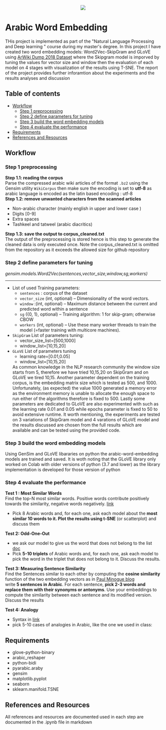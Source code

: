<div align="center">
  <img  src="https://github.com/shaimaaK/arabic-word-embedding/assets/54285485/8b52c843-12e2-4de3-ab13-e9abb3d56d24">
 </div>

# Arabic Word Embedding
THis project is implemented as part of the "Natural Language Processing and Deep learning " course during my master's degree. In this project I have created two word embedding models: Word2Vec-SkipGram and GLoVE using [ArWiki Dump 2018 Dataset](https://www.kaggle.com/datasets/abedkhooli/arabic-wiki-data-dump-2018) where the Skipgram model is imporved by tuning the values for vector size and window then the evaluation of each model on 4 stages with visualization of the results using T-SNE. The report of the project provides further inforamtion about the experiments and the results analyses and discussion

## Table of contents
- [Workflow](#workflow)
  * [Step 1 preprocessing](#step-1-preprocessing)
  * [Step 2 define parameters for tuning](#step-2-define-parameters-for-tuning)
  * [Step 3 build the word embedding models](#step-3-build-the-word-embedding-models)
  * [Step 4 evaluate the performance](#step-4-evaluate-the-performance)
- [Requirements](#requirements)
- [References and Resources](#references-and-resources)

## Workflow
### Step 1 preprocessing 
**Step 1.1: reading the corpus** <br>
Parse the compressed arabic wiki articles of the format `.bz2` using the Gensim utility `WikiCorpus` then make sure the encoding is set to **utf-8** as arabic language is encoded as the latin based encoding : utf-8 <br>
**Step 1.2: remove unwanted characters from the scanned articles** <br>
- Non-arabic character (mainly english in upper and lower case ) 
- Digits [0-9]
- Extra spaces
- Tashkeel and tatweel (arabic diacritics) </ul>
**Step 1.3: save the output to corpus_cleaned.txt** <br>
The output of the preprocessing is stored hence is this step to generate the cleaned data is only executed once. Note the corpus_cleaned.txt is omitted from the repository as it exceeds the allowed size for github repository

### Step 2 define parameters for tuning
*gensim.models.Word2Vec(sentences,vector_size,window,sg,workers)*<hr>
- List of used Training parameters:
    - `sentences` : corpus of the dataset
    - `vector_size` (int, optional) – Dimensionality of the word vectors.
    - `window` :(int, optional) – Maximum distance between the current and predicted word within a sentence
    - `sg` ({0, 1}, optional) – Training algorithm: 1 for skip-gram; otherwise CBOW
    - `workers` (int, optional) – Use these many worker threads to train the model (=faster training with multicore machines). 
- `SkipGram` List of parameters tuning:
  - vector_size_list=[500,1000]
  - window_list=[10,15,20]
- `GLoVE` List of parameters tuning
  - learning rate=[0.01,0.05]
  - window_list=[10,15,20] </ul>
As common knowledge in the NLP research community the window size starts from 5, therefore we have tried 10,15,20 on SkipGram and on GLoVE we tired 10,15. Another parameter dependent on the training corpus, is the embedding matrix size which is tested as 500, and 1000. Unfortunately, (as expected) the value 1000 generated a memory error as the environment memory is unable to allocate the enough space to run either of the algorithms therefore is fixed to 500. Lastly some parameters are dedicated to GLoVE are also
experimented with such as the learning rate 0.01 and 0.05 while epochs parameter is fixed to 50 to avoid extensive runtime. It worth mentioning, the experiments are tested on 3 variations of SkipGram model and 4 varations of GLoVE model and the results discussed are chosen from the full results which are available and can be tested using the provided code.

### Step 3 build the word embedding models
Using GenSim and GLoVE libararies on python the arabic-word-embedding models are trained and saved. It is woth noting that the GLoVE library only worked on Colab with older versions of python (3.7 and lower) as the library implementation is developed for those version of python

### Step 4 evaluate the performance
**Test 1 : Most Similar Words** <br>
Find the top-N most similar words. Positive words contribute positively towards the similarity, negative words negatively. [link](https://tedboy.github.io/nlps/generated/generated/gensim.models.Word2Vec.most_similar.html#gensim.models.Word2Vec.most_similar)<br>
- Pick 8 Arabic words and, for each one, ask each model about
the **most similar 10 words to it. Plot the results using t-SNE** (or scatterplot) and discuss
them

**Test 2: Odd-One-Out**<br>
- we ask our model to give us the word that does not belong to the list [doc](https://tedboy.github.io/nlps/generated/generated/gensim.models.Word2Vec.doesnt_match.html#gensim.models.Word2Vec.doesnt_match)
- Pick **5-10 triplets** of Arabic words and, for each one, ask each model to
pick the word in the triplet that does not belong to it. Discuss the results.

**Test 3: Measuring Sentence Similarity**<br>
Find the Sentences similar to each other by computing the **cosine similarity** function of the two embedding vectors as in [Paul Minogue blog](https://paulminogue.com/index.php/2019/09/29/introduction-to-cosine-similarity/)<br>
write **5 sentences in Arabic**. For each sentence, **pick 2-3
words and replace them with their synonyms or antonyms**. Use your embeddings to
compute the similarity between each sentence and its modified version. Discuss the
results

**Test 4: Analogy**<br>
- Syntax in [link](https://tedboy.github.io/nlps/generated/generated/gensim.models.Word2Vec.doesnt_match.html#gensim.models.Word2Vec.doesnt_match)
- pick 5-10 cases of analogies in Arabic, like the one we used in class:


## Requirements
- glove-python-binary
- arabic_reshaper
- python-bidi
- pyarabic.araby
- gensim
- matplotlib.pyplot
- seaborn
- sklearn.manifold.TSNE

## References and Resources
All references and resources are documented used in each step are documented in the .ipynb file in markdown
